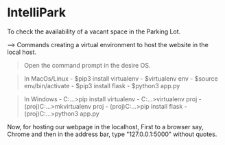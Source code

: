 # IntelliPark
To check the availability of a vacant space in the Parking Lot.

--> Commands creating a virtual environment to host the website in the local host.

>Open the command prompt in the desire OS.  

>In MacOs/Linux
	- $pip3 install virtualenv
	- $virtualenv env
	- $source env/bin/activate
	- $pip3 install flask
	- $python3 app.py

>In Windows
	- C:\...>pip install virtualenv
	- C:\...>virtualenv proj
	- (proj)C:\...>mkvirtualenv proj
	- (proj)C:\...>pip install flask
	- (proj)C:\...>python3 app.py

Now, for hosting our webpage in the localhost, First to a browser say, Chrome and then in the address bar, type "127.0.0.1:5000" without quotes.

